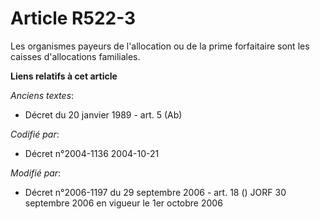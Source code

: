 # Article R522-3

Les organismes payeurs de l'allocation ou de la prime forfaitaire sont les caisses d'allocations familiales.

**Liens relatifs à cet article**

_Anciens textes_:

  - Décret du 20 janvier 1989 - art. 5 (Ab)

_Codifié par_:

  - Décret n°2004-1136 2004-10-21

_Modifié par_:

  - Décret n°2006-1197 du 29 septembre 2006 - art. 18 () JORF 30 septembre 2006 en vigueur le 1er octobre 2006
